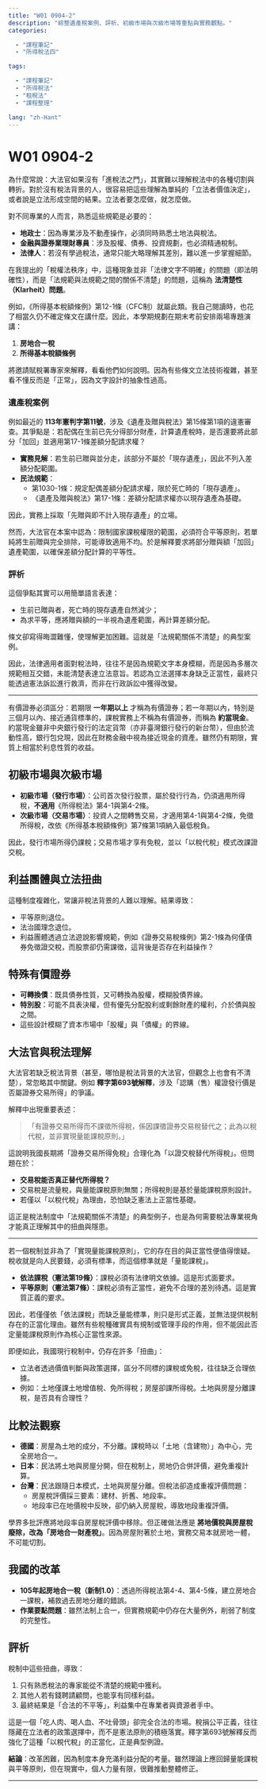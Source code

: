 ```yaml
---
title: "W01 0904-2"
description: "綜整遺產稅案例、評析、初級市場與次級市場等重點與實務觀點。"
categories:

  - "課程筆記"
  - "所得稅法四"

tags:

  - "課程筆記"
  - "所得稅法"
  - "租稅法"
  - "課程整理"

lang: "zh-Hant"
---
```


# W01 0904-2

為什麼常說：大法官如果沒有「進稅法之門」，其實難以理解稅法中的各種切割與轉折。對於沒有稅法背景的人，很容易把這些理解為單純的「立法者價值決定」，或者說是立法形成空間的結果。立法者要怎麼做，就怎麼做。  

對不同專業的人而言，熟悉這些規範是必要的：  

- **地政士**：因為專業涉及不動產操作，必須同時熟悉土地法與稅法。  
- **金融與證券業理財專員**：涉及股權、債券、投資規劃，也必須精通稅制。  
- **法律人**：若沒有學過稅法，通常只能大略理解其差別，難以進一步掌握細節。  

在我提出的「稅權法秩序」中，這種現象並非「法律文字不明確」的問題（即法明確性），而是「法規範與法規範之間的關係不清楚」的問題，這稱為 **法清楚性（Klarheit）問題**。  

例如，《所得基本稅額條例》第12-1條（CFC制）就屬此類。我自己閱讀時，也花了相當久仍不確定條文在講什麼。因此，本學期規劃在期末考前安排兩場專題演講：  

1. **房地合一稅**  
2. **所得基本稅額條例**  

將邀請賦稅署專家來解釋，看看他們如何說明。因為有些條文立法技術複雜，甚至看不懂反而是「正常」，因為文字設計的抽象性過高。  

### 遺產稅案例

例如最近的 **113年憲判字第11號**，涉及《遺產及贈與稅法》第15條第1項的違憲審查。其爭點是：若配偶在生前已先分得部分財產，計算遺產稅時，是否還要將此部分「加回」並適用第17-1條差額分配請求權？  

- **實務見解**：若生前已贈與並分走，該部分不屬於「現存遺產」，因此不列入差額分配範圍。  
- **民法規範**：  
  - 第1030-1條：規定配偶差額分配請求權，限於死亡時的「現存遺產」。  
  - 《遺產及贈與稅法》第17-1條：差額分配請求權亦以現存遺產為基礎。  

因此，實務上採取「先贈與即不計入現存遺產」的立場。  

然而，大法官在本案中認為：限制國家課稅權限的範圍，必須符合平等原則，若單純將生前贈與完全排除，可能導致適用不均。於是解釋要求將部分贈與額「加回」遺產範圍，以確保差額分配計算的平等性。  

### 評析

這個爭點其實可以用簡單語言表達：  

- 生前已贈與者，死亡時的現存遺產自然減少；  
- 為求平等，應將贈與額的一半視為遺產範圍，再計算差額分配。  

條文卻寫得晦澀難懂，使理解更加困難。這就是「法規範關係不清楚」的典型案例。  

因此，法律適用者面對稅法時，往往不是因為規範文字本身模糊，而是因為多層次規範相互交錯，未能清楚表達立法意旨。若認為立法選擇本身缺乏正當性，最終只能透過憲法訴訟進行救濟，而非在行政訴訟中獲得改變。  




---

有價證券必須區分：若期限 **一年期以上** 才稱為有價證券；若一年期以內，特別是三個月以內、接近通貨標準的，課稅實務上不稱為有價證券，而稱為 **約當現金**。  
約當現金雖非中央銀行發行的法定貨幣（亦非臺灣銀行發行的新台幣），但由於流動性高，銀行包兌現，因此在財務金融中視為接近現金的資產。雖然仍有期限，實質上相當於利息性質的收益。  

## 初級市場與次級市場

- **初級市場（發行市場）**：公司首次發行股票，屬於發行行為，仍須適用所得稅，**不適用**《所得稅法》第4-1與第4-2條。  
- **次級市場（交易市場）**：投資人之間轉售交易，才適用第4-1與第4-2條，免徵所得稅，改依《所得基本稅額條例》第7條第1項納入最低稅負。  

因此，發行市場所得仍課稅；交易市場才享有免稅，並以「以稅代稅」模式改課證交稅。  

## 利益團體與立法扭曲

這種制度複雜化，常讓非稅法背景的人難以理解。結果導致：  

- 平等原則退位。  
- 法治國理念退位。  
- 利益團體透過立法遊說影響規範，例如《證券交易稅條例》第2-1條為何僅債券免徵證交稅，而股票卻仍需課徵，這背後是否存在利益操作？  

## 特殊有價證券

- **可轉換債**：既具債券性質，又可轉換為股權，模糊股債界線。  
- **特別股**：可能不具表決權，但有優先分配股利或剩餘財產的權利，介於債與股之間。  
- 這些設計模糊了資本市場中「股權」與「債權」的界線。  

## 大法官與稅法理解

大法官若缺乏稅法背景（甚至，哪怕是稅法背景的大法官，但觀念上也會有不清楚），常忽略其中關鍵。例如 **釋字第693號解釋**，涉及「認購（售）權證發行價是否屬證券交易所得」的爭議。  

解釋中出現重要表述：  

> 「有證券交易所得而不課徵所得稅，係因課徵證券交易稅替代之；此為以稅代稅，並非實現量能課稅原則。」  

這說明我國長期將「證券交易所得免稅」合理化為「以證交稅替代所得稅」。但問題在於：  

- **交易稅能否真正替代所得稅？**  
- 交易稅是流量稅，與量能課稅原則無關；所得稅則是基於量能課稅原則設計。  
- 若僅以「以稅代稅」為理由，恐怕缺乏憲法上正當性基礎。  

這正是稅法制度中「法規範關係不清楚」的典型例子，也是為何需要稅法專業視角才能真正理解其中的扭曲與隱患。  


---

若一個稅制並非為了「實現量能課稅原則」，它的存在目的與正當性便值得懷疑。稅收就是向人民要錢，必須有標準，而這個標準就是「量能課稅」。  

- **依法課稅（憲法第19條）**：課稅必須有法律明文依據。這是形式面要求。  
- **平等原則（憲法第7條）**：課稅必須有正當性，避免不合理的差別待遇。這是實質正義的要求。  

因此，若僅僅依「依法課稅」而缺乏量能標準，則只是形式正義，並無法提供稅制存在的正當化理由。雖然有些稅種確實具有規制或管理手段的作用，但不能因此否定量能課稅原則作為核心正當性來源。  

即便如此，我國現行稅制中，仍存在許多「扭曲」：  

- 立法者透過價值判斷與政策選擇，區分不同標的課稅或免稅，往往缺乏合理依據。  
- 例如：土地僅課土地增值稅、免所得稅；房屋卻課所得稅。土地與房屋分離課稅，是否具有合理性？  

## 比較法觀察

- **德國**：房屋為土地的成分，不分離。課稅時以「土地（含建物）」為中心，完全房地合一。  
- **日本**：民法將土地與房屋分開，但在稅制上，房地仍合併評價，避免重複計算。  
- **台灣**：民法跟隨日本模式，土地與房屋分離。但稅法卻造成重複評價問題：  
  - 房屋稅評價採三要素：建材、折舊、地段率。  
  - 地段率已在地價稅中反映，卻仍納入房屋稅，導致地段重複評價。  

學界多批評應將地段率自房屋稅評價中移除。但正確做法應是 **將地價稅與房屋稅廢除，改為「房地合一財產稅」**。因為房屋附著於土地，實務交易本就房地一體，不可能切割。  

## 我國的改革

- **105年起房地合一稅（新制1.0）**：透過所得稅法第4-4、第4-5條，建立房地合一課稅，補救過去房地分離的錯誤。  
- **作業要點問題**：雖然法制上合一，但實務規範中仍存在大量例外，削弱了制度的完整性。  

## 評析

稅制中這些扭曲，導致：  

1. 只有熟悉稅法的專家能從不清楚的規範中獲利。  
2. 其他人若有錢聘請顧問，也能享有同樣利益。  
3. 最終結果是「合法的不平等」，利益集中在專業者與資源者手中。  

這是一個「吃人肉、喝人血、不吐骨頭」卻完全合法的市場。稅捐公平正義，往往隱藏在立法者的政策選擇中，而不是憲法原則的積極落實。釋字第693號解釋反而強化了這種「以稅代稅」的正當化，正是典型例證。  

**結論**：改革困難，因為制度本身充滿利益分配的考量。雖然理論上應回歸量能課稅與平等原則，但在現實中，個人力量有限，很難推動整體修正。  



---